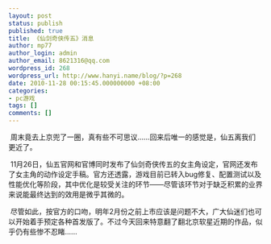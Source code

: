 ```yaml
---
layout: post
status: publish
published: true
title: 《仙剑奇侠传五》消息
author: mp77
author_login: admin
author_email: 8621316@qq.com
wordpress_id: 268
wordpress_url: http://www.hanyi.name/blog/?p=268
date: 2010-11-28 00:15:45.000000000 +08:00
categories:
- pc游戏
tags: []
comments: []
---
```

 周末竟去上京兜了一圈，真有些不可思议......回来后唯一的感觉是，仙五离我们更近了。

 11月26日，仙五官网和官博同时发布了仙剑奇侠传五的女主角设定，官网还发布了女主角的动作设定手稿。官方还透露，游戏目前已转入bug修复、配置测试以及性能优化等阶段，其中优化是较受关注的环节——尽管该环节对于缺乏积累的业界来说能最终达到的效用是微乎其微的。

 尽管如此，按官方的口吻，明年2月份之前上市应该是问题不大，广大仙迷们也可以开始着手预定各种首发版了。不过今天回来特意翻了翻北京软星近期的作品，似乎仍有些惨不忍睹......
